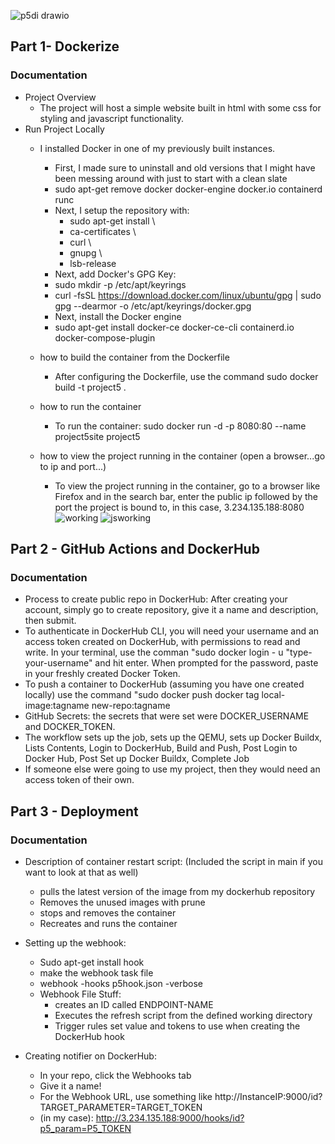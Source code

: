 
![p5di drawio](https://user-images.githubusercontent.com/84351411/205162845-9989ab07-2a4f-4d00-ba5e-37e9d0ef4146.png)

## Part 1- Dockerize



### Documentation
- Project Overview
  - The project will host a simple website built in html with some css for styling and javascript functionality. 
- Run Project Locally
  - I installed Docker in one of my previously built instances. 
    - First, I made sure to uninstall and old versions that I might have been messing around with just to start with a clean slate 
    -  sudo apt-get remove docker docker-engine docker.io containerd runc
    - Next, I setup the repository with: 
        - sudo apt-get install \
        - ca-certificates \
        - curl \
        - gnupg \
        - lsb-release
    - Next, add Docker's GPG Key: 
     -  sudo mkdir -p /etc/apt/keyrings
     -  curl -fsSL https://download.docker.com/linux/ubuntu/gpg | sudo gpg --dearmor -o /etc/apt/keyrings/docker.gpg
    - Next, install the Docker engine
     -  sudo apt-get install docker-ce docker-ce-cli containerd.io docker-compose-plugin
  - how to build the container from the Dockerfile
    - After configuring the Dockerfile, use the command sudo docker build -t project5 .
  - how to run the container
    - To run the container:  sudo docker run -d -p 8080:80 --name project5site project5

  - how to view the project running in the container (open a browser...go to ip and port...)
    - To view the project running in the container, go to a browser like Firefox and in the search bar, enter the public ip followed by the port the project is bound to, in this case, 3.234.135.188:8080
    ![working](https://user-images.githubusercontent.com/84351411/205159251-0d73e474-3b27-481b-a420-0725a41b0206.png)
![jsworking](https://user-images.githubusercontent.com/84351411/205159263-777b0323-6567-4eee-b29e-8f719671406a.png)

    
## Part 2 - GitHub Actions and DockerHub
### Documentation
  - Process to create public repo in DockerHub: After creating your account, simply go to create repository, give it a name and description, then submit. 
  - To authenticate in DockerHub CLI, you will need your username and an access token created on DockerHub, with permissions to read and write. In your terminal, use the comman "sudo docker login - u "type-your-username" and hit enter. When prompted for the password, paste in your freshly created Docker Token. 
  - To push a container to DockerHub (assuming you have one created locally) use the command "sudo docker push docker tag local-image:tagname new-repo:tagname
  - GitHub Secrets: the secrets that were set were DOCKER_USERNAME and DOCKER_TOKEN. 
  - The workflow sets up the job, sets up the QEMU, sets up Docker Buildx, Lists Contents, Login to DockerHub, Build and Push, Post Login to Docker Hub, Post Set up Docker Buildx, Complete Job 
  - If someone else were going to use my project, then they would need an access token of their own. 
## Part 3 - Deployment

### Documentation
  - Description of container restart script: (Included the script in main if you want to look at that as well)
    - pulls the latest version of the image from my dockerhub repository
    - Removes the unused images with prune 
    - stops and removes the container
    - Recreates and runs the container
  
  - Setting up the webhook: 
    - Sudo apt-get install hook
    - make the webhook task file 
    - webhook -hooks p5hook.json -verbose
    - Webhook File Stuff: 
      - creates an ID called ENDPOINT-NAME
      - Executes the refresh script from the defined working directory
      - Trigger rules set value and tokens to use when creating the DockerHub hook
  - Creating notifier on DockerHub:
    - In your repo, click the Webhooks tab
    - Give it a name!
    - For the Webhook URL, use something like http://InstanceIP:9000/id?TARGET_PARAMETER=TARGET_TOKEN
    - (in my case): http://3.234.135.188:9000/hooks/id?p5_param=P5_TOKEN
   
 
